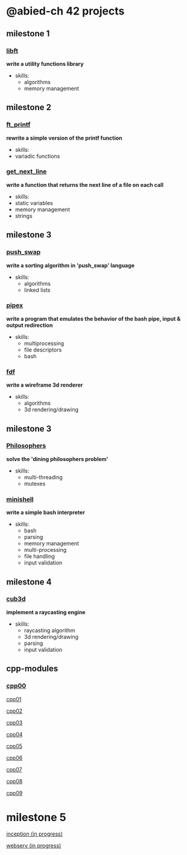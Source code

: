 # @abied-ch 42 projects
## milestone 1
### [libft](https://github.com/42-project-tracking/libft)
**write a utility functions library**
* skills: 
  * algorithms
  * memory management
## milestone 2
### [ft_printf](https://github.com/42-project-tracking/ft_printf) 
**rewrite a simple version of the printf function**
* skills:
 * variadic functions
### [get_next_line](https://github.com/42-project-tracking/get_next_line)
**write a function that returns the next line of a file on each call**
* skills:
 * static variables
 * memory management
 * strings
## milestone 3
### [push_swap](https://github.com/42-project-tracking/push_swap)
**write a sorting algorithm in 'push_swap' language**
* skills:
  * algorithms
  * linked lists
### [pipex](https://github.com/42-project-tracking/pipex)
**write a program that emulates the behavior of the bash pipe, input & output redirection**
* skills:
  * multiprocessing
  * file descriptors
  * bash
### [fdf](https://github.com/42-project-tracking/fdf)
**write a wireframe 3d renderer**
* skills:
  * algorithms
  * 3d rendering/drawing
## milestone 3
### [Philosophers](https://github.com/42-project-tracking/Philosophers)
**solve the 'dining philosophers problem'**
* skills:
   * multi-threading
   * mutexes
### [minishell](https://github.com/42-project-tracking/minishell)
**write a simple bash interpreter**
* skills:
   * bash
   * parsing
   * memory management
   * multi-processing
   * file handling
   * input validation
## milestone 4
### [cub3d](https://github.com/42-project-tracking/cub3d)
**implement a raycasting engine**
* skills:
   * raycasting algorithm
   * 3d rendering/drawing
   * parsing
   * input validation
## cpp-modules
### [cpp00](https://github.com/42-project-tracking/cpp-modules/cpp00)

[cpp01](https://github.com/42-project-tracking/cpp-modules/cpp01)

[cpp02](https://github.com/42-project-tracking/cpp-modules/cpp02)

[cpp03](https://github.com/42-project-tracking/cpp-modules/cpp03)

[cpp04](https://github.com/42-project-tracking/cpp-modules/cpp04)

[cpp05](https://github.com/42-project-tracking/cpp-modules/cpp05)

[cpp06](https://github.com/42-project-tracking/cpp-modules/cpp06)

[cpp07](https://github.com/42-project-tracking/cpp-modules/cpp07)

[cpp08](https://github.com/42-project-tracking/cpp-modules/cpp08)

[cpp09](https://github.com/42-project-tracking/cpp-modules/cpp09)
# milestone 5
[inception (in progress)](https://github.com/42-project-tracking/inception)

[webserv (in progress)](https://github.com/42-project-tracking/webserv)
